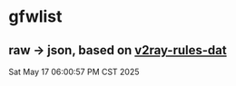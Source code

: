 # gfwlist
## raw -> json, based on [v2ray-rules-dat](https://github.com/Loyalsoldier/v2ray-rules-dat)
Sat May 17 06:00:57 PM CST 2025

